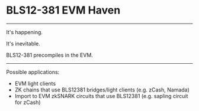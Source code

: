 # BLS12-381 EVM Haven
---

It's happening.

It's inevitable.

BLS12-381 precompiles in the EVM.

---

Possible applications:

- EVM light clients
- ZK chains that use BLS12381 bridges/light clients (e.g. zCash, Namada)
- Import to EVM zkSNARK circuits that use BLS12381 (e.g. sapling circuit for zCash)
